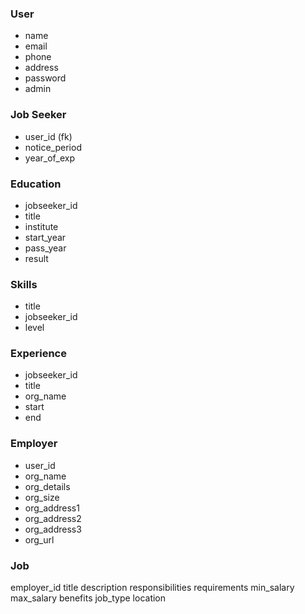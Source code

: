 ### User
- name
- email
- phone
- address
- password
- admin

### Job Seeker
- user_id (fk)
- notice_period
- year_of_exp

### Education
- jobseeker_id
- title
- institute
- start_year
- pass_year
- result

### Skills 
- title
- jobseeker_id
- level

### Experience
- jobseeker_id
- title
- org_name
- start
- end

### Employer
- user_id
- org_name
- org_details
- org_size
- org_address1
- org_address2
- org_address3
- org_url

### Job
employer_id
title
description
responsibilities
requirements
min_salary
max_salary
benefits
job_type
location